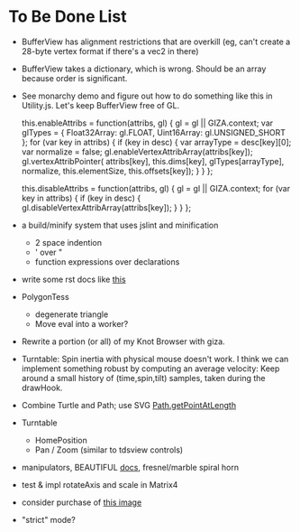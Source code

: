 # To Be Done List

- BufferView has alignment restrictions that are overkill (eg, can't create a 28-byte vertex format if there's a vec2 in there)

- BufferView takes a dictionary, which is wrong.  Should be an array because order is significant.

- See monarchy demo and figure out how to do something like this in Utility.js.
  Let's keep BufferView free of GL.

  this.enableAttribs = function(attribs, gl) {
    gl = gl || GIZA.context;
    var glTypes = {
      Float32Array: gl.FLOAT,
      Uint16Array: gl.UNSIGNED_SHORT
    };
    for (var key in attribs) {
      if (key in desc) {
        var arrayType = desc[key][0];
        var normalize = false;
        gl.enableVertexAttribArray(attribs[key]);
        gl.vertexAttribPointer(
          attribs[key],
          this.dims[key],
          glTypes[arrayType],
          normalize,
          this.elementSize,
          this.offsets[key]);
      }
    }
  };

  this.disableAttribs = function(attribs, gl) {
    gl = gl || GIZA.context;
    for (var key in attribs) {
      if (key in desc) {
        gl.disableVertexAttribArray(attribs[key]);
      }
    }
  };
  
- a build/minify system that uses jslint and minification
   - 2 space indention
   - ' over "
   - function expressions over declarations
    
 - write some rst docs like [this](http://vimalkumar.in/sphinx-themes/solar/html/index.html)
    
- PolygonTess
  - degenerate triangle
  - Move eval into a worker?
- Rewrite a portion (or all) of my Knot Browser with giza.
- Turntable: Spin inertia with physical mouse doesn't work.
  I think we can implement something robust by computing an average velocity:
  Keep around a small history of (time,spin,tilt) samples, taken during the drawHook.
- Combine Turtle and Path; use SVG [Path.getPointAtLength](http://stackoverflow.com/questions/12253855/svg-path-getpointatlength-returning-wrong-values)
- Turntable
  - HomePosition
  - Pan / Zoom (similar to tdsview controls)
- manipulators, BEAUTIFUL [docs](http://folyo.me/), fresnel/marble spiral horn
- test & impl rotateAxis and scale in Matrix4
    
- consider purchase of [this image](http://www.shutterstock.com/pic-89787958/stock-vector-egyptian-pyramids-with-camels-at-sunrise.html
)

- "strict" mode?

